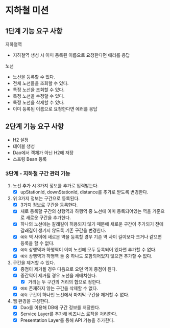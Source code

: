 # 지하철 미션

## 1단계 기능 요구 사항

지하철역

- 지하철역 생성 시 이미 등록된 이름으로 요청한다면 에러를 응답

노선

- 노선을 등록할 수 있다.
- 전체 노선들을 조회할 수 있다.
- 특정 노선을 조회할 수 있다.
- 특정 노선을 수정할 수 있다.
- 특정 노선을 삭제할 수 있다.
- 이미 등록된 이름으로 요청한다면 에러를 응답

## 2단계 기능 요구 사항

- H2 설정
- 테이블 생성
- Dao에서 객체가 아닌 H2에 저장
- 스프링 Bean 등록

### 3단계 - 지하철 구간 관리 기능
1. 노선 추가 시 3가지 정보를 추가로 입력받는다.
   - [x] upStationId, downStationId, distance를 추가로 받도록 변경한다.

2. 위 3가지 정보는 구간으로 등록된다.
   - [x] 3가지 정보로 구간을 등록한다.
   - [x] 새로 등록할 구간의 상행역과 하행역 중 노선에 이미 등록되어있는 역을 기준으로 새로운 구간을 추가한다.
   - [x] 하나의 노선에는 갈래길이 허용되지 않기 때문에 새로운 구간이 추가되기 전에 갈래길이 생기지 않도록 기존 구간을 변경한다.
   - [x] `예외` 역 사이에 새로운 역을 등록할 경우 기존 역 사이 길이보다 크거나 같으면 등록을 할 수 없다.
   - [x] `예외` 상행역과 하행역이 이미 노선에 모두 등록되어 있다면 추가할 수 없다.
   - [x] `예외` 상행역과 하행역 둘 중 하나도 포함되어있지 않으면 추가할 수 없다.

3. 구간을 제거할 수 있다.
   - [x] 종점이 제거될 경우 다음으로 오던 역이 종점이 된다.
   - [x] 중간역이 제거될 경우 노선을 재배치한다.
      - [x] 거리는 두 구간의 거리의 합으로 정한다.
   - [x] `예외` 존재하지 않는 구간을 삭제할 수 없다.
   - [x] `예외` 구간이 하나인 노선에서 마지막 구간을 제거할 수 없다.

4. 웹 환경을 구성한다.
   - [x] Dao를 이용해 DB에 구간 정보를 저장한다.
   - [x] Service Layer를 추가해 비즈니스 로직을 처리한다.
   - [x] Presentation Layer를 통해 API 기능을 추가한다.
